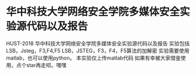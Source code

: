 # 华中科技大学网络安全学院多媒体安全实验源代码以及报告
HUST-2018 华中科技大学网络安全学院多媒体安全实验源代码以及报告
实验包括 LSB，Jsteg，F3,F4,F5
LSB，JSTEG，F3，F4，F5算法的加解密
实验需要使用matlab，也可以使用python。
本实验仅上传matlab代码
如果有幸被大家借鉴使用，点个star再走呗。嘿嘿
